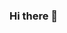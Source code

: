 ### Hi there 👋

<!--
- I am currently working on the last assignment before the christmas holidays and looking forward for many new assignments in the new year as a second year student of the front-end devenoper course at Noroff education.
- I’m currently learning javascript and REST api and practising my skills in HTML and CSS.
- I’m looking for help with javascript and REST api.
- Ask me about basic HTML and CSS.
- If you want to contact me you can send me an email: post@fotograf-ms.com 
- ⚡ Fun fact: I love coffee, christmas, and people. I am quite new at coding, but did actually learn basic HTML taking a course called Multimediadesign back in 2004. Many things have changed since then, but did learn some of the basic HTML back then.

I am also a photographer, and I lover colors, design, fonts and animations.
-->
